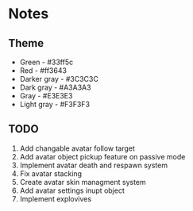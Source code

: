 # Notes

## Theme

* Green - #33ff5c
* Red - #ff3643 
* Darker gray - #3C3C3C 
* Dark gray - #A3A3A3
* Gray - #E3E3E3
* Light gray - #F3F3F3

## TODO

1. Add changable avatar follow target
2. Add avatar object pickup feature on passive mode
3. Implement avatar death and respawn system
4. Fix avatar stacking
5. Create avatar skin managment system
6. Add avatar settings inupt object
7. Implement explovives
